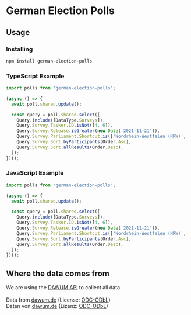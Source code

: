 # German Election Polls

## Usage

### Installing

```bash
npm install german-election-polls
```

### TypeScript Example

```ts
import polls from 'german-election-polls';

(async () => {
  await poll.shared.update();

  const query = poll.shared.select([
    Query.include([DataType.Surveys]),
    Query.Survey.Tasker.ID.isNot([4, 6]),
    Query.Survey.Release.isGreater(new Date('2021-11-21')),
    Query.Survey.Parliament.Shortcut.is(['Nordrhein-Westfalen (NRW)', 'Baden-Württemberg']),
    Query.Survey.Sort.byParticipants(Order.Asc),
    Query.Survey.Sort.allResults(Order.Desc),
  ]);
})();
```

### JavaScript Example

```js
import polls from 'german-election-polls';

(async () => {
  await poll.shared.update();

  const query = poll.shared.select([
    Query.include([DataType.Surveys]),
    Query.Survey.Tasker.ID.isNot([4, 6]),
    Query.Survey.Release.isGreater(new Date('2021-11-21')),
    Query.Survey.Parliament.Shortcut.is(['Nordrhein-Westfalen (NRW)', 'Baden-Württemberg']),
    Query.Survey.Sort.byParticipants(Order.Asc),
    Query.Survey.Sort.allResults(Order.Desc),
  ]);
})();
```

## Where the data comes from

We are using the [DAWUM API](https://dawum.de/API) to collect all data.\
\
Data from [dawum.de](https://dawum.de) (License: [ODC-ODbL](https://opendatacommons.org/licenses/odbl/1-0/))\
Daten von [dawum.de](https://dawum.de) (Lizenz: [ODC-ODbL](https://opendatacommons.org/licenses/odbl/1-0/))
